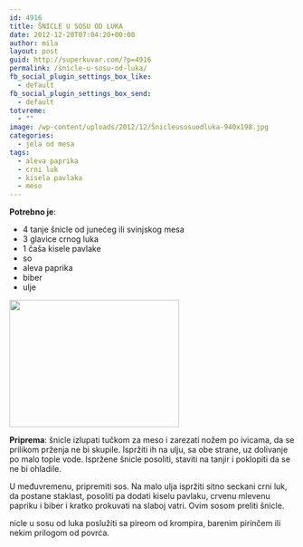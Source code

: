 ```yaml
---
id: 4916
title: ŠNICLE U SOSU OD LUKA
date: 2012-12-20T07:04:20+00:00
author: mila
layout: post
guid: http://superkuvar.com/?p=4916
permalink: /šnicle-u-sosu-od-luka/
fb_social_plugin_settings_box_like:
  - default
fb_social_plugin_settings_box_send:
  - default
totvreme:
  - ""
image: /wp-content/uploads/2012/12/Šnicleusosuodluka-940x198.jpg
categories:
  - jela od mesa
tags:
  - aleva paprika
  - crni luk
  - kisela pavlaka
  - meso
---
```

**Potrebno je**:

  * 4 tanje šnicle od junećeg ili svinjskog mesa
  * 3 glavice crnog luka
  * 1 čaša kisele pavlake
  * so
  * aleva paprika
  * biber
  * ulje

<img class="alignnone size-medium wp-image-4917" title="Šnicleusosuodluka" src="/wp-content/uploads/2012/12/Šnicleusosuodluka-300x225.jpg" alt="" width="300" height="225" /> 

**Priprema**: šnicle izlupati tučkom za meso i zarezati nožem po ivicama, da se prilikom prženja ne bi skupile. Ispržiti ih na ulju, sa obe strane, uz dolivanje po malo tople vode. Ispržene šnicle posoliti, staviti na tanjir i poklopiti da se ne bi ohladile.

U međuvremenu, pripremiti sos. Na malo ulja ispržiti sitno seckani crni luk, da postane staklast, posoliti pa dodati kiselu pavlaku, crvenu mlevenu papriku i biber i kratko prokuvati na slaboj vatri. Ovim sosom preliti šnicle.

 nicle u sosu od luka poslužiti sa pireom od krompira, barenim pirinčem ili nekim prilogom od povrća.